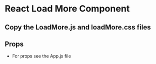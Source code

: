 # React Load More Component

## Copy the LoadMore.js and loadMore.css files

## Props

- For props see the App.js file
